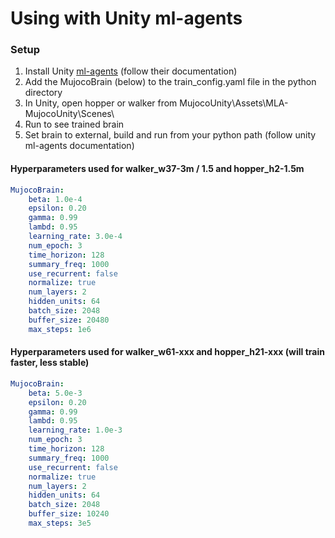 # Using with Unity ml-agents


### Setup
1. Install Unity [ml-agents](https://github.com/Unity-Technologies/ml-agents) (follow their documentation)
2. Add the MujocoBrain (below) to the train_config.yaml file in the python directory
3. In Unity, open hopper or walker from MujocoUnity\Assets\MLA-MujocoUnity\Scenes\
4. Run to see trained brain
5. Set brain to external, build and run from your python path (follow unity ml-agents documentation)


#### Hyperparameters used for walker_w37-3m / 1.5 and hopper_h2-1.5m
```yaml
MujocoBrain:
    beta: 1.0e-4
    epsilon: 0.20
    gamma: 0.99
    lambd: 0.95
    learning_rate: 3.0e-4
    num_epoch: 3
    time_horizon: 128
    summary_freq: 1000
    use_recurrent: false
    normalize: true
    num_layers: 2
    hidden_units: 64
    batch_size: 2048
    buffer_size: 20480
    max_steps: 1e6
```

#### Hyperparameters used for walker_w61-xxx and hopper_h21-xxx (will train faster, less stable)
```yaml
MujocoBrain:
    beta: 5.0e-3
    epsilon: 0.20
    gamma: 0.99
    lambd: 0.95
    learning_rate: 1.0e-3
    num_epoch: 3
    time_horizon: 128
    summary_freq: 1000
    use_recurrent: false
    normalize: true
    num_layers: 2
    hidden_units: 64
    batch_size: 2048
    buffer_size: 10240
    max_steps: 3e5
```

